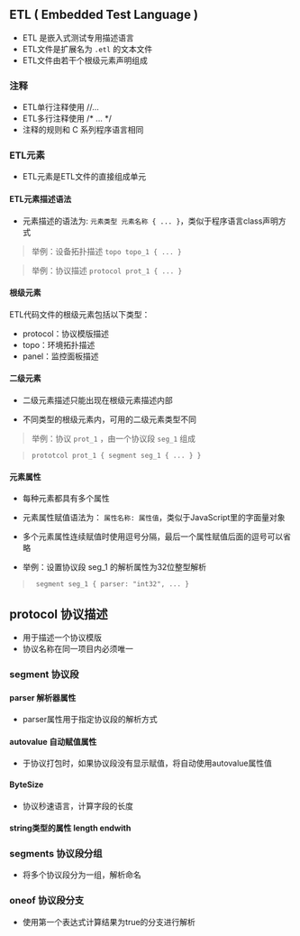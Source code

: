 
## ETL ( Embedded Test Language )

- ETL 是嵌入式测试专用描述语言 
- ETL文件是扩展名为 `.etl` 的文本文件
- ETL文件由若干个根级元素声明组成

### 注释

- ETL单行注释使用 //...
- ETL多行注释使用 /* ... */
- 注释的规则和 C 系列程序语言相同

### ETL元素

- ETL元素是ETL文件的直接组成单元

#### ETL元素描述语法

- 元素描述的语法为: `元素类型 元素名称 { ... }`，类似于程序语言class声明方式

> 举例：设备拓扑描述  `topo topo_1 { ... }`

> 举例：协议描述  `protocol prot_1 { ... }`

#### 根级元素

ETL代码文件的根级元素包括以下类型：

- protocol：协议模版描述
- topo：环境拓扑描述
- panel：监控面板描述

#### 二级元素

- 二级元素描述只能出现在根级元素描述内部

- 不同类型的根级元素内，可用的二级元素类型不同

> 举例：协议 `prot_1` ，由一个协议段 `seg_1` 组成

> ` prototcol prot_1 { segment seg_1 { ... } } `

#### 元素属性

- 每种元素都具有多个属性

- 元素属性赋值语法为： ` 属性名称: 属性值 `，类似于JavaScript里的字面量对象

- 多个元素属性连续赋值时使用逗号分隔，最后一个属性赋值后面的逗号可以省略

- 举例：设置协议段 seg_1 的解析属性为32位整型解析

> ` segment seg_1 { parser: "int32", ... }`

## protocol 协议描述

- 用于描述一个协议模版
- 协议名称在同一项目内必须唯一


### segment 协议段

#### parser 解析器属性

- parser属性用于指定协议段的解析方式

#### autovalue 自动赋值属性

- 于协议打包时，如果协议段没有显示赋值，将自动使用autovalue属性值

#### ByteSize

- 协议秒速语言，计算字段的长度 

#### string类型的属性 length endwith

### segments 协议段分组

- 将多个协议段分为一组，解析命名

### oneof 协议段分支

- 使用第一个表达式计算结果为true的分支进行解析


